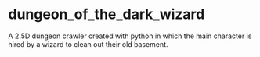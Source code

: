 # dungeon_of_the_dark_wizard
A 2.5D dungeon crawler created with python in which the main character is hired by a wizard to clean out their old basement.
